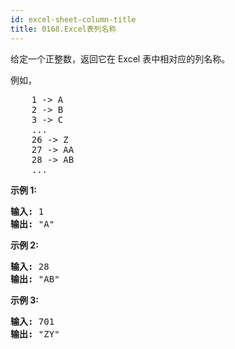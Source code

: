 ```yaml
---
id: excel-sheet-column-title
title: 0168.Excel表列名称
---
```

给定一个正整数，返回它在 Excel 表中相对应的列名称。

例如，


<pre>    1 -&gt; A<br/>    2 -&gt; B<br/>    3 -&gt; C<br/>    ...<br/>    26 -&gt; Z<br/>    27 -&gt; AA<br/>    28 -&gt; AB <br/>    ...<br/></pre>

**示例 1:**


<pre><strong>输入:</strong> 1<br/><strong>输出:</strong> &#34;A&#34;<br/></pre>

**示例 2:**


<pre><strong>输入:</strong> 28<br/><strong>输出:</strong> &#34;AB&#34;<br/></pre>

**示例 3:**


<pre><strong>输入:</strong> 701<br/><strong>输出:</strong> &#34;ZY&#34;<br/></pre>

